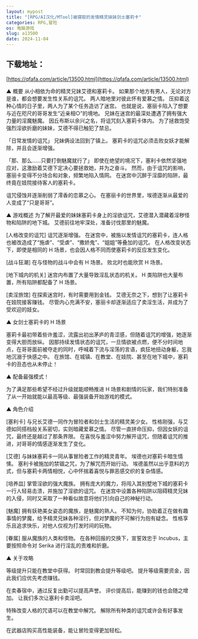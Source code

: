 ```yaml
---
layout: mypost
title: "[RPG/AI汉化/MTool]被寝取的发情精灵妹妹剑士塞莉卡"
categories: RPG,冒险
os: 电脑游戏
slug: a13500
date: 2024-11-04
---
```


## 下载地址：

[https://qfafa.com/article/13500.html](https://qfafa.com/article/13500.html)

▲ 概要
从小相依为命的精灵兄妹艾德和塞莉卡。
如果那个地方有男人，无论对方是谁，都会想要发生性关系的诅咒。
两人暗地里对彼此怀有爱慕之情。
压抑着这种心情的日子里，两人为了某个任务造访了迷宫。
也就是说，塞丽卡陷入了想要与近在咫尺的哥哥发生“近亲相○”的境地。
兄妹在迷宫的最深处遭遇了拥有强大力量的淫魔魅魔。
因丘布斯以余兴之名，将诅咒刻入塞莉卡体内。
为了拯救饱受强烈淫欲折磨的妹妹，艾德不得已触犯了禁忌。

「日常发情的诅咒」
兄妹俩设法回到了镇上。
塞莉卡的诅咒必须击败女妖才能解除，并且会逐渐增强。

「那、那么……只要打倒魅魔就行了」
即使在绝望的境况下，塞利卡依然坚强地应对，这激励着艾德下定决心要拯救她，并为之奋斗。
然而，由于诅咒的影响，塞丽卡变得不分场合和对象，频繁地陷入情网。
在迷宫中沉醉于淫靡的陷阱，最终竟在妓院接待客人的塞莉卡。

诅咒侵蚀并逐渐削弱了澪香的恋慕之心。
在塞丽卡的世界里，埃德逐渐从最爱的人变成了“只是哥哥”。

▲ 游戏概述
为了解开最爱的妹妹塞莉卡身上的淫欲诅咒，艾德潜入潜藏着淫秽怪物和陷阱的地下城。
艾德前往地牢深处，准备讨伐那里的魅魔。

\[人格改变的诅咒\]
诅咒逐渐增强。
在迷宫中，被施以发情诅咒的塞莉卡，连人格也被改造成了“施虐”、“受虐”、“撒娇鬼”、“姐姐”等叠加的诅咒。
在人格改变状态下，即使是相同的 H 场景，也会因人格不同而使塞莉卡的反应发生变化。

\[战斗狂潮\]
在与怪物的战斗中会有 H 场景。
败北时也能欣赏 H 场景。

\[地下城内的机关\]
迷宫内布置了大量导致淫乱状态的机关。
H 类陷阱也大量布置，所有陷阱都配备了 H 场景。

\[卖淫旅馆\]
在探索迷宫时，有时需要用到金钱。
艾德无奈之下，想到了让塞莉卡在妓院接客赚钱。
尽管内心充满不安，塞丽卡却逐渐适应了卖淫生活，并成为了受欢迎的妓女。

▲ 女剑士塞莉卡的 H 场景

塞莉卡最初带着些许羞涩，流露出初出茅庐的青涩感，但随着诅咒的增强，她逐渐变得大胆而放纵。
因那持续发情状态的诅咒，一旦情欲被点燃，便不分时间地点，在哥哥面前被夺走的同时，呼喊着下流与淫荡的言语，疯狂地扭动身躯，忘我地沉溺于快感之中。
在旅馆、在城镇、在教堂、在妓院、甚至在地下城中，塞莉卡的丑态也从未停止！

▲ 配备最强模式！

为了满足那些希望不经过升级就能顺畅推进 H 场景和剧情的玩家，我们特别准备了从一开始就能以最高等级、最强装备开始游戏的模式。

▲ 角色介绍

\[塞利卡\]
与兄长艾德一同作为冒险者和剑士生活的精灵美少女。
性格刚强，与艾德如同搭档般关系密切，实则暗藏爱慕之情。
尽管一直拼命压抑，但因女妖的诅咒，最终还是越过了那条界限。
在喜悦与羞涩中努力解开诅咒，但随着诅咒的推进，对哥哥的情感逐渐发生了变化。

\[艾德\]
与妹妹塞莉卡一同从事冒险者工作的精灵青年。
埃德也对塞莉卡暗生情愫。
塞利卡被施加的禁锢之咒，为了解咒而开始行动。
埃德虽然以出乎意料的方式，但与塞莉卡两情相悦，心中怀揣着喜悦与罪恶感交织的复杂情感。

\[培养皿\]
掌管淫欲的强大魔族。
拥有庞大的魔力，将闯入其别墅地下城的塞莉卡一行人轻易击溃，并施加了淫欲的诅咒。
在迷宫中设置各种陷阱以阻碍精灵兄妹的入侵，同时又采取了一种看似故意将他们引向自己的神秘行动。

\[魅魔\]
拥有妖艳美女姿态的魔族，是魅魔的熟人。
不知为何，协助着正在做有趣事情的梦魔，给予精灵兄妹各种淫行，但对梦魔的不可解行为抱有疑念。
性格享乐且追求快乐，对他人仅视为打发时间的玩物。

\[眷属\]
服从魔族的人类和怪物。
在各种回报的交换下，宣誓效忠于 Incubus，主要按照命令对 Serika 进行淫乱的责难和折磨。

▲ 关于攻略

等级提升只能在教堂中获得。
时常回到教会提升等级吧。
提升等级需要资金，因此我们应优先考虑赚钱。

在卖春宿中，通过反复出勤可以提高声誉。
评价提高后，能赚到的钱也会随之增加。
让我们多次让塞利卡卖淫吧。

特殊改变人格的咒语可以在教堂中解咒。
解除所有种类的诅咒或许会有好事发生。

在武器店购买高性能装备，能让冒险变得更加轻松。
